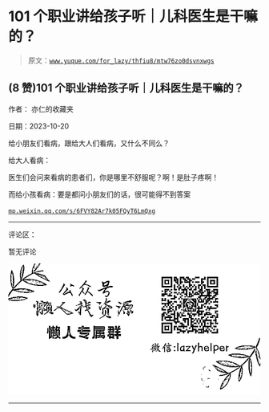 # 101 个职业讲给孩子听｜儿科医生是干嘛的？

> 原文：[`www.yuque.com/for_lazy/thfiu8/mtw76zo0dsvnxwgs`](https://www.yuque.com/for_lazy/thfiu8/mtw76zo0dsvnxwgs)

## (8 赞)101 个职业讲给孩子听｜儿科医生是干嘛的？

作者： 亦仁的收藏夹

日期：2023-10-20

给小朋友们看病，跟给大人们看病，又什么不同么？

给大人看病：

医生们会问来看病的患者们，你是哪里不舒服呢？啊！是肚子疼啊！

而给小孩看病：要是都问小朋友们的话，很可能得不到答案

[`mp.weixin.qq.com/s/6FVY82Ar7k05FQyT6LmQxg`](https://mp.weixin.qq.com/s/6FVY82Ar7k05FQyT6LmQxg)

* * *

评论区：

暂无评论

![](img/1c37d505930596d12a88ab23e11aa07a.png)

* * *